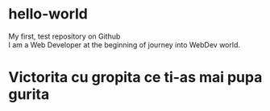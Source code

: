 # hello-world
My first, test repository on Github</br>
I am a Web Developer at the beginning of journey into WebDev world. 
<h1>Victorita cu gropita ce ti-as mai pupa gurita</h1>
